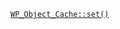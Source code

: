<p><code><a href="https://developer.wordpress.org/reference/classes/wp_object_cache/set/">WP_Object_Cache::set()</a></code></p>
